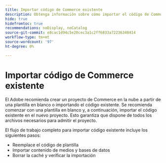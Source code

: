 ```yaml
---
title: Importar código de Commerce existente
description: Obtenga información sobre cómo importar el código de Commerce existente en un nuevo proyecto de infraestructura en la nube.
hide: true
hidefromtoc: true
recommendations: noDisplay, noCatalog
source-git-commit: e8cac1d94c5e20cec3a1c2ff6833a72236348414
workflow-type: tm+mt
source-wordcount: '97'
ht-degree: 0%

---
```



# Importar código de Commerce existente

El Adobe recomienda crear un proyecto de Commerce en la nube a partir de una plantilla en blanco o importando el código existente. Se recomienda comenzar con una plantilla en blanco y, a continuación, importar el código existente en el nuevo proyecto. Esto garantiza que dispone de todos los archivos necesarios para admitir el proyecto.

El flujo de trabajo completo para importar código existente incluye los siguientes pasos:

- Reemplace el código de plantilla
- Importar contenido de medios y bases de datos
- Borrar la caché y verificar la importación
